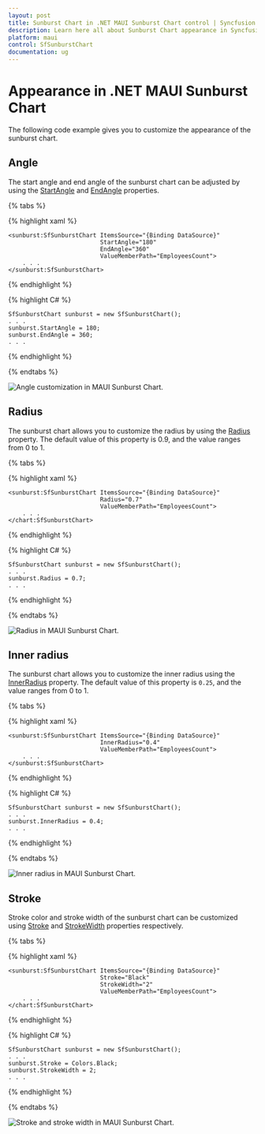 ```yaml
---
layout: post
title: Sunburst Chart in .NET MAUI Sunburst Chart control | Syncfusion
description: Learn here all about Sunburst Chart appearance in Syncfusion .NET MAUI Sunburst Chart control.
platform: maui
control: SfSunburstChart
documentation: ug
---
```


# Appearance in .NET MAUI Sunburst Chart

The following code example gives you to customize the appearance of the sunburst chart.

## Angle

The start angle and end angle of the sunburst chart can be adjusted by using the [StartAngle]() and [EndAngle]() properties.

{% tabs %} 

{% highlight xaml %}

    <sunburst:SfSunburstChart ItemsSource="{Binding DataSource}" 
                              StartAngle="180" 
                              EndAngle="360"
                              ValueMemberPath="EmployeesCount">
        . . .
    </sunburst:SfSunburstChart>
 
{% endhighlight %}

{% highlight C# %}

    SfSunburstChart sunburst = new SfSunburstChart();
    . . .
    sunburst.StartAngle = 180;
    sunburst.EndAngle = 360;
    . . .

{% endhighlight %}

{% endtabs %}

![Angle customization in MAUI Sunburst Chart.](Appearance_images/maui_angle_customization.png)

## Radius

The sunburst chart allows you to customize the radius by using the [Radius]() property. The default value of this property is 0.9, and the value ranges from 0 to 1.

{% tabs %} 

{% highlight xaml %}

    <sunburst:SfSunburstChart ItemsSource="{Binding DataSource}" 
                              Radius="0.7"
                              ValueMemberPath="EmployeesCount">
        . . .
    </chart:SfSunburstChart>
 
{% endhighlight %}

{% highlight C# %}

    SfSunburstChart sunburst = new SfSunburstChart();
    . . .
    sunburst.Radius = 0.7;
    . . .

{% endhighlight %}

{% endtabs %}

![Radius in MAUI Sunburst Chart.](Appearance_images/maui_radius_output.png)

## Inner radius

The sunburst chart allows you to customize the inner radius using the [InnerRadius]() property. The default value of this property is `0.25`, and the value ranges from 0 to 1.

{% tabs %} 

{% highlight xaml %}

    <sunburst:SfSunburstChart ItemsSource="{Binding DataSource}" 
                              InnerRadius="0.4"
                              ValueMemberPath="EmployeesCount">
        . . .
    </sunburst:SfSunburstChart>
 
{% endhighlight %}

{% highlight C# %}

    SfSunburstChart sunburst = new SfSunburstChart();
    . . .
    sunburst.InnerRadius = 0.4;
    . . .

{% endhighlight %}

{% endtabs %}

![Inner radius in MAUI Sunburst Chart.](Appearance_images/maui_inner_radius_output.png)

## Stroke

Stroke color and stroke width of the sunburst chart can be customized using [Stroke]() and [StrokeWidth]() properties respectively.

{% tabs %} 

{% highlight xaml %}

    <sunburst:SfSunburstChart ItemsSource="{Binding DataSource}" 
                              Stroke="Black" 
                              StrokeWidth="2"
                              ValueMemberPath="EmployeesCount">
        . . .
    </chart:SfSunburstChart>
 
{% endhighlight %}

{% highlight C# %}

    SfSunburstChart sunburst = new SfSunburstChart();
    . . .
    sunburst.Stroke = Colors.Black;
    sunburst.StrokeWidth = 2;
    . . .

{% endhighlight %}

{% endtabs %}

![Stroke and stroke width in MAUI Sunburst Chart.](Appearance_images/maui_stroke_output.png)
